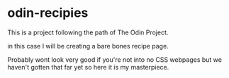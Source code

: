 # odin-recipies
This is a project following the path of The Odin Project. 

in this case I will be creating a bare bones recipe page. 

Probably wont look very good if you're not into no CSS webpages but we haven't gotten that far yet so here it is my masterpiece. 